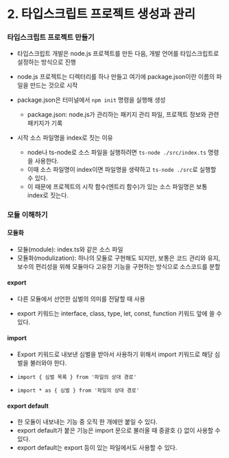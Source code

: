 # 2. 타입스크립트 프로젝트 생성과 관리

### 타입스크립트 프로젝트 만들기

- 타입스크립트 개발은 node.js 프로젝트를 만든 다음, 개발 언어를 타입스크립트로 설정하는 방식으로 진행
- node.js 프로젝트는 디렉터리를 하나 만들고 여기에 package.json이란 이름의 파일을 만드는 것으로 시작
- package.json은 터미널에서 `npm init` 명령을 실행해 생성
  - package.json: node.js가 관리하는 패키지 관리 파일, 프로젝트 정보와 관련 패키지가 기록



- 시작 소스 파일명을 index로 짓는 이유
  - node나 ts-node로 소스 파일을 실행하려면 `ts-node ./src/index.ts` 	명령을 사용한다.
  - 이때 소스 파일명이 index이면 파일명을 생략하고 `ts-node ./src`로 실행할 수 있다.
  - 이 때문에 프로젝트의 시작 함수(엔트리 함수)가 있는 소스 파일명은 보통 index로 짓는다.



### 모듈 이해하기

#### 모듈화

- 모듈(module): index.ts와 같은 소스 파일
- 모듈화(modulization): 하나의 모듈로 구현해도 되지만, 보통은 코드 관리와 유지, 보수의 편리성을 위해 모듈마다 고유한 기능을 구현하는 방식으로 소스코드를 분할

#### export

- 다른 모듈에서 선언한 심벌의 의미를 전달할 때 사용

- export 키워드는 interface, class, type, let, const, function 키워드 앞에 쓸 수 있다.

#### import

- Export 키워드로 내보낸 심벌을 받아서 사용하기 위해서 import 키워드로 해당 심벌을 불러와야 한다.

- `import { 심벌 목록 } from '파일의 상대 경로'`
- `import * as { 심벌 } from '파일의 상대 경로'`

#### export default

- 한 모듈이 내보내는 기능 중 오직 한 개에만 붙일 수 있다.
- export default가 붙은 기능은 import 문으로 불러올 때 중괄호 {} 없이 사용할 수 있다.
- export default는 export 등이 있는 파일에서도 사용할 수 있다.
